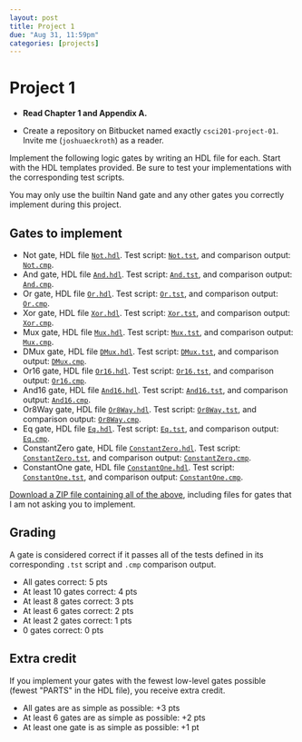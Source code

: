 ```yaml
---
layout: post
title: Project 1
due: "Aug 31, 11:59pm"
categories: [projects]
---
```


# Project 1

- **Read Chapter 1 and Appendix A.**

- Create a repository on Bitbucket named exactly `csci201-project-01`. Invite me (`joshuaeckroth`) as a reader.

Implement the following logic gates by writing an HDL file for each. Start with the HDL templates provided. Be sure to test your implementations with the corresponding test scripts.

You may only use the builtin Nand gate and any other gates you correctly implement during this project.

## Gates to implement

- Not gate, HDL file [`Not.hdl`](/code/project-01/Not.hdl). Test script: [`Not.tst`](/code/project-01/Not.tst), and comparison output: [`Not.cmp`](/code/project-01/Not.cmp).
- And gate, HDL file [`And.hdl`](/code/project-01/And.hdl). Test script: [`And.tst`](/code/project-01/And.tst), and comparison output: [`And.cmp`](/code/project-01/And.cmp).
- Or gate, HDL file [`Or.hdl`](/code/project-01/Or.hdl). Test script: [`Or.tst`](/code/project-01/Or.tst), and comparison output: [`Or.cmp`](/code/project-01/Or.cmp).
- Xor gate, HDL file [`Xor.hdl`](/code/project-01/Xor.hdl). Test script: [`Xor.tst`](/code/project-01/Xor.tst), and comparison output: [`Xor.cmp`](/code/project-01/Xor.cmp).
- Mux gate, HDL file [`Mux.hdl`](/code/project-01/Mux.hdl). Test script: [`Mux.tst`](/code/project-01/Mux.tst), and comparison output: [`Mux.cmp`](/code/project-01/Mux.cmp).
- DMux gate, HDL file [`DMux.hdl`](/code/project-01/DMux.hdl). Test script: [`DMux.tst`](/code/project-01/DMux.tst), and comparison output: [`DMux.cmp`](/code/project-01/DMux.cmp).
- Or16 gate, HDL file [`Or16.hdl`](/code/project-01/Or16.hdl). Test script: [`Or16.tst`](/code/project-01/Or16.tst), and comparison output: [`Or16.cmp`](/code/project-01/Or16.cmp).
- And16 gate, HDL file [`And16.hdl`](/code/project-01/And16.hdl). Test script: [`And16.tst`](/code/project-01/And16.tst), and comparison output: [`And16.cmp`](/code/project-01/And16.cmp).
- Or8Way gate, HDL file [`Or8Way.hdl`](/code/project-01/Or8Way.hdl). Test script: [`Or8Way.tst`](/code/project-01/Or8Way.tst), and comparison output: [`Or8Way.cmp`](/code/project-01/Or8Way.cmp).
- Eq gate, HDL file [`Eq.hdl`](/code/project-01/Eq.hdl). Test script: [`Eq.tst`](/code/project-01/Eq.tst), and comparison output: [`Eq.cmp`](/code/project-01/Eq.cmp).
- ConstantZero gate, HDL file [`ConstantZero.hdl`](/code/project-01/ConstantZero.hdl). Test script: [`ConstantZero.tst`](/code/project-01/ConstantZero.tst), and comparison output: [`ConstantZero.cmp`](/code/project-01/ConstantZero.cmp).
- ConstantOne gate, HDL file [`ConstantOne.hdl`](/code/project-01/ConstantOne.hdl). Test script: [`ConstantOne.tst`](/code/project-01/ConstantOne.tst), and comparison output: [`ConstantOne.cmp`](/code/project-01/ConstantOne.cmp).

[Download a ZIP file containing all of the above](/code/project-01.zip), including files for gates that I am not asking you to implement.

## Grading

A gate is considered correct if it passes all of the tests defined in its corresponding `.tst` script and `.cmp` comparison output.

- All gates correct: 5 pts
- At least 10 gates correct: 4 pts
- At least 8 gates correct: 3 pts
- At least 6 gates correct: 2 pts
- At least 2 gates correct: 1 pts
- 0 gates correct: 0 pts

## Extra credit

If you implement your gates with the fewest low-level gates possible (fewest "PARTS" in the HDL file), you receive extra credit.

- All gates are as simple as possible: +3 pts
- At least 6 gates are as simple as possible: +2 pts
- At least one gate is as simple as possible: +1 pt

